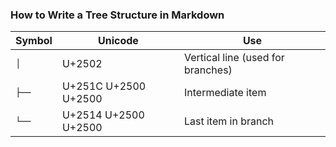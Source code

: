 ### How to Write a Tree Structure in Markdown


| Symbol | Unicode              | Use                               |
| ------ | -------------------- | --------------------------------- |
| `│`    | U+2502               | Vertical line (used for branches) |
| `├──`  | U+251C U+2500 U+2500 | Intermediate item                 |
| `└──`  | U+2514 U+2500 U+2500 | Last item in branch               |

